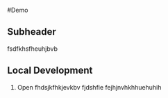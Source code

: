 #Demo

## Subheader

fsdfkhsfheuhjbvb

## Local Development

1. Open fhdsjkfhkjevkbv fjdshfie fejhjnvhkhhuehuhih